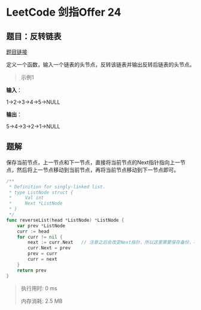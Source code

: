 # LeetCode 剑指Offer 24


<!--more-->

## 题目：反转链表

[题目链接](https://leetcode-cn.com/problems/fan-zhuan-lian-biao-lcof/)

定义一个函数，输入一个链表的头节点，反转该链表并输出反转后链表的头节点。

> 示例1

**输入**：

1->2->3->4->5->NULL

**输出**：

5->4->3->2->1->NULL

## 题解

保存当前节点，上一节点和下一节点，直接将当前节点的Next指针指向上一节点，然后将上一节点移动到当前节点，再将当前节点移动到下一节点即可。

```go
/**
 * Definition for singly-linked list.
 * type ListNode struct {
 *     Val int
 *     Next *ListNode
 * }
 */
func reverseList(head *ListNode) *ListNode {
    var prev *ListNode
    curr := head
    for curr != nil {
        next := curr.Next	// 注意之后会改变Next指针，所以这里需要保存备份，不然curr无法移动
        curr.Next = prev
        prev = curr
        curr = next
    }
    return prev
}
```

> 执行用时: 0 ms
>
> 内存消耗: 2.5 MB
